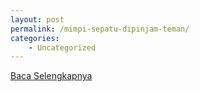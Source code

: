 ```yaml
---
layout: post
permalink: /mimpi-sepatu-dipinjam-teman/
categories:
    - Uncategorized
---
```


[Baca Selengkapnya](/09)